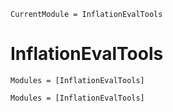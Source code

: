 ```@meta
CurrentModule = InflationEvalTools
```

# InflationEvalTools

```@index
Modules = [InflationEvalTools]
```

```@autodocs
Modules = [InflationEvalTools]
```
